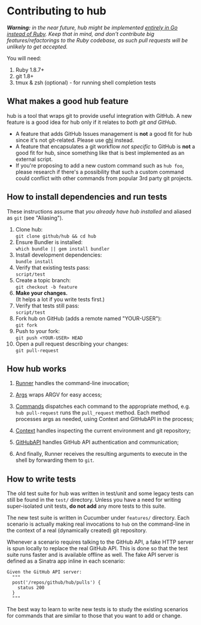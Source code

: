Contributing to hub
===================

<i>**Warning:** in the near future, hub might be implemented
[entirely in Go instead of Ruby](https://github.com/github/hub/issues/475).
Keep that in mind, and don't contribute big features/refactorings to
the Ruby codebase, as such pull requests will be unlikely to get accepted.</i>

You will need:

1. Ruby 1.8.7+
2. git 1.8+
3. tmux & zsh (optional) - for running shell completion tests

## What makes a good hub feature

hub is a tool that wraps git to provide useful integration with GitHub. A new
feature is a good idea for hub only if it relates to *both git and GitHub*.

* A feature that adds GitHub Issues management is **not** a good fit for hub
  since it's not git-related. Please use [ghi](https://github.com/stephencelis/ghi)
  instead.
* A feature that encapsulates a git workflow *not specific* to GitHub is **not**
  a good fit for hub, since something like that is best implemented as an
  external script.
* If you're proposing to add a new custom command such as `hub foo`, please
  research if there's a possibility that such a custom command could conflict
  with other commands from popular 3rd party git projects.

## How to install dependencies and run tests

These instructions assume that _you already have hub installed_ and aliased as
`git` (see "Aliasing").

1. Clone hub:  
    `git clone github/hub && cd hub`
1. Ensure Bundler is installed:  
    `which bundle || gem install bundler`
1. Install development dependencies:  
    `bundle install`
2. Verify that existing tests pass:  
    `script/test`
3. Create a topic branch:  
    `git checkout -b feature`
4. **Make your changes.**  
   (It helps a lot if you write tests first.)
5. Verify that tests still pass:  
    `script/test`
6. Fork hub on GitHub (adds a remote named "YOUR-USER"):  
    `git fork`
7. Push to your fork:  
    `git push <YOUR-USER> HEAD`
8. Open a pull request describing your changes:  
    `git pull-request`

## How hub works

1.  [Runner](lib/hub/runner.rb#files) handles the command-line invocation;

2.  [Args](lib/hub/args.rb#files) wraps ARGV for easy access;

3.  [Commands](lib/hub/commands.rb#files) dispatches each command to the
    appropriate method, e.g. `hub pull-request` runs the `pull_request`
    method. Each method processes args as needed, using Context and GitHubAPI
    in the process;

4.  [Context](lib/hub/context.rb#files) handles inspecting the current
    environment and git repository;

5.  [GitHubAPI](lib/hub/github_api.rb#files) handles GitHub API authentication
    and communication;

6.  And finally, Runner receives the resulting arguments to execute in the
    shell by forwarding them to `git`.

## How to write tests

The old test suite for hub was written in test/unit and some legacy tests can
still be found in the `test/` directory. Unless you have a need for writing
super-isolated unit tests, **do not add** any more tests to this suite.

The new test suite is written in Cucumber under `features/` directory. Each
scenario is actually making real invocations to `hub` on the command-line in the
context of a real (dynamically created) git repository.

Whenever a scenario requires talking to the GitHub API, a fake HTTP server is
spun locally to replace the real GitHub API. This is done so that the test suite
runs faster and is available offline as well. The fake API server is defined
as a Sinatra app inline in each scenario:

```
Given the GitHub API server:
  """
  post('/repos/github/hub/pulls') {
    status 200
  }
  """
```

The best way to learn to write new tests is to study the existing scenarios for
commands that are similar to those that you want to add or change.
